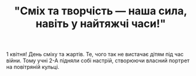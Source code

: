 ﻿---
title: '"Сміх та творчість — наша сила, навіть у найтяжчі часи!"'
---

1 квітня! День сміху та жартів. Те, чого так не вистачає дітям під час війни. Тому учні 2-А підняли собі настрій, створюючи власний портрет на повітряній кульці.

<slideshow />